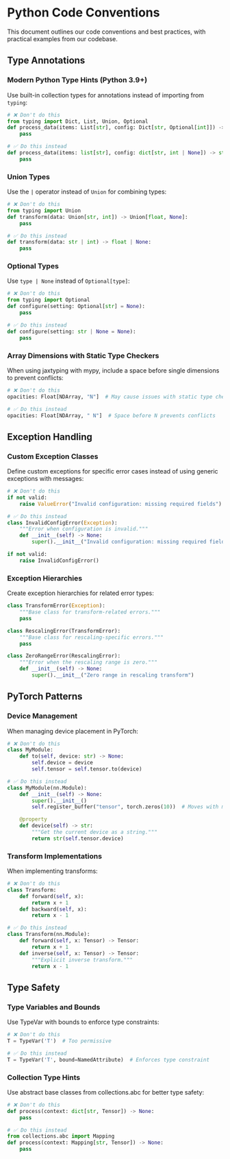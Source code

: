 # Python Code Conventions

This document outlines our code conventions and best practices, with practical examples from our codebase.

## Type Annotations

### Modern Python Type Hints (Python 3.9+)

Use built-in collection types for annotations instead of importing from `typing`:

```python
# ❌ Don't do this
from typing import Dict, List, Union, Optional
def process_data(items: List[str], config: Dict[str, Optional[int]]) -> Union[str, None]:
    pass

# ✅ Do this instead
def process_data(items: list[str], config: dict[str, int | None]) -> str | None:
    pass
```

### Union Types

Use the `|` operator instead of `Union` for combining types:

```python
# ❌ Don't do this
from typing import Union
def transform(data: Union[str, int]) -> Union[float, None]:
    pass

# ✅ Do this instead
def transform(data: str | int) -> float | None:
    pass
```

### Optional Types

Use `type | None` instead of `Optional[type]`:

```python
# ❌ Don't do this
from typing import Optional
def configure(setting: Optional[str] = None):
    pass

# ✅ Do this instead
def configure(setting: str | None = None):
    pass
```

### Array Dimensions with Static Type Checkers

When using jaxtyping with mypy, include a space before single dimensions to prevent conflicts:

```python
# ❌ Don't do this
opacities: Float[NDArray, "N"]  # May cause issues with static type checkers

# ✅ Do this instead
opacities: Float[NDArray, " N"]  # Space before N prevents conflicts
```

## Exception Handling

### Custom Exception Classes

Define custom exceptions for specific error cases instead of using generic exceptions with messages:

```python
# ❌ Don't do this
if not valid:
    raise ValueError("Invalid configuration: missing required fields")

# ✅ Do this instead
class InvalidConfigError(Exception):
    """Error when configuration is invalid."""
    def __init__(self) -> None:
        super().__init__("Invalid configuration: missing required fields")

if not valid:
    raise InvalidConfigError()
```

### Exception Hierarchies

Create exception hierarchies for related error types:

```python
class TransformError(Exception):
    """Base class for transform-related errors."""
    pass

class RescalingError(TransformError):
    """Base class for rescaling-specific errors."""
    pass

class ZeroRangeError(RescalingError):
    """Error when the rescaling range is zero."""
    def __init__(self) -> None:
        super().__init__("Zero range in rescaling transform")
```

## PyTorch Patterns

### Device Management

When managing device placement in PyTorch:

```python
# ❌ Don't do this
class MyModule:
    def to(self, device: str) -> None:
        self.device = device
        self.tensor = self.tensor.to(device)

# ✅ Do this instead
class MyModule(nn.Module):
    def __init__(self) -> None:
        super().__init__()
        self.register_buffer("tensor", torch.zeros(10))  # Moves with module

    @property
    def device(self) -> str:
        """Get the current device as a string."""
        return str(self.tensor.device)
```

### Transform Implementations

When implementing transforms:

```python
# ❌ Don't do this
class Transform:
    def forward(self, x):
        return x + 1
    def backward(self, x):
        return x - 1

# ✅ Do this instead
class Transform(nn.Module):
    def forward(self, x: Tensor) -> Tensor:
        return x + 1
    def inverse(self, x: Tensor) -> Tensor:
        """Explicit inverse transform."""
        return x - 1
```

## Type Safety

### Type Variables and Bounds

Use TypeVar with bounds to enforce type constraints:

```python
# ❌ Don't do this
T = TypeVar('T')  # Too permissive

# ✅ Do this instead
T = TypeVar('T', bound=NamedAttribute)  # Enforces type constraint
```

### Collection Type Hints

Use abstract base classes from collections.abc for better type safety:

```python
# ❌ Don't do this
def process(context: dict[str, Tensor]) -> None:
    pass

# ✅ Do this instead
from collections.abc import Mapping
def process(context: Mapping[str, Tensor]) -> None:
    pass
```
